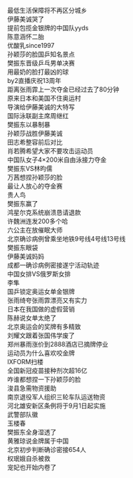 最低生活保障将不再区分城乡  
伊藤美诚哭了  
提前包揽金银牌的中国队yyds  
陈意涵怀二胎  
优酸乳since1997  
孙颖莎的脸国乒知名景点  
樊振东晋级乒乓男单决赛  
用最奶的脸打最凶的球  
by2直播庆祝13周年  
距离张雨霏上一次夺金已经过去了80分钟  
原来日本和美国不住奥运村  
导演给伊藤美诚的大特写  
国际泳联副主席周继红  
樊振东以暴制暴  
孙颖莎战胜伊藤美诚  
田志希整容前后对比  
肖若腾希望大家不要攻击运动员  
中国队女子4×200米自由泳接力夺金  
樊振东VS林昀儒  
万茜想捏孙颖莎的脸  
最让人放心的夺金赛  
贵人鸟  
樊振东赢了  
鸿星尔克系统崩溃恳请退款  
许魏洲连发200多个哈  
六公主在放催眠大师  
北京确诊病例曾乘坐地铁9号线4号线13号线  
樊振东眼袋  
伊藤美诚妈妈  
成都一确诊病例密接遂宁活动轨迹  
中国女排VS俄罗斯女排  
李隼  
国乒锁定奥运女单金银牌  
张雨绮夸张雨霏漂亮又有实力  
日本在我国做的虚假营销  
陈赫说女单太绝了  
北京奥运会的奖牌有多精致  
刘耀文跟着张国伟学废了  
郑州暴雨涨价到2888酒店已摘牌停业  
运动员为什么喜欢咬金牌  
IXFORM扫楼  
全国新冠疫苗接种剂次超16亿  
咋谁都想捏一下孙颖莎的脸  
浚县急需物资援助  
南京退役军人组织三轮车队运送物资  
河北雄安新区条例将于9月1日起实施  
武警部队徽  
玉楼春  
樊振东全身湿透了  
黄雅琼说金牌属于中国  
北京初步判断确诊密接654人  
权珉娥自杀被救  
宠妃也开始内卷了  
